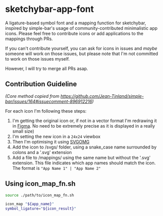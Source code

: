 # sketchybar-app-font
A ligature-based symbol font and a mapping function for sketchybar, inspired by simple-bar's usage of community-contributed minimalistic app icons.
Please feel free to contribute icons or add applications to the mappings through PRs.

If you can't contribute yourself, you can ask for icons in issues and *maybe* someone will work on those issues, but please note that I'm not committed to work on those issues myself.

However, I will try to merge all PRs asap.

## Contribution Guideline

*(Core method copied from https://github.com/Jean-Tinland/simple-bar/issues/164#issuecomment-896912216)*

For each icon I'm following these steps:

1. I'm getting the original icon or, if not in a vector format I'm redrawing it in [Figma](https://www.figma.com). No need to be extremely precise as it is displayed in a really small size)
2. I'm setting the new icon in a `24x24` viewbox
3. Then I'm optimising it using [SVGOMG](https://jakearchibald.github.io/svgomg/)
4. Add the icon to /svgs/ folder, using a snake_case name surrounded by colons and a '.svg' extension
5. Add a file to /mappings/ using the same name but without the '.svg' extension. This file indicates which app names should match the icon. The format is `"App Name 1" | "App Name 2"`


## Using icon_map_fn.sh

```bash
source ./path/to/icon_map_fn.sh

icon_map "${app_name}"
symbol_ligature="${icon_result}"
```
